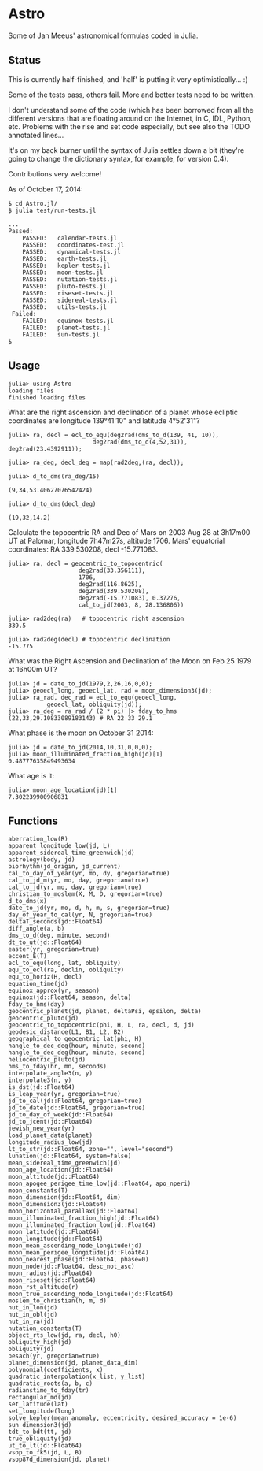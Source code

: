 # Astro

Some of Jan Meeus' astronomical formulas coded in Julia.

## Status

This is currently half-finished, and 'half' is putting it very optimistically... :) 

Some of the tests pass, others fail. More and better tests need to be written.

I don't understand some of the code (which has been borrowed from all the different versions that are floating around on the Internet, in C, IDL,  Python, etc. Problems with the rise and set code especially, but see also the TODO annotated lines...
 
It's on my back burner until the syntax of Julia settles down a bit (they're going to change the dictionary syntax, for example, for version 0.4).

Contributions very welcome!

As of October 17, 2014:

    $ cd Astro.jl/
    $ julia test/run-tests.jl

    ...
    Passed:
		PASSED:   calendar-tests.jl
		PASSED:   coordinates-test.jl
		PASSED:   dynamical-tests.jl
		PASSED:   earth-tests.jl
		PASSED:   kepler-tests.jl
		PASSED:   moon-tests.jl
		PASSED:   nutation-tests.jl
		PASSED:   pluto-tests.jl
		PASSED:   riseset-tests.jl
		PASSED:   sidereal-tests.jl
		PASSED:   utils-tests.jl
	 Failed:
		FAILED:   equinox-tests.jl
		FAILED:   planet-tests.jl
		FAILED:   sun-tests.jl
	$

## Usage

	julia> using Astro
	loading files
	finished loading files

What are the right ascension and declination of a planet whose ecliptic coordinates are longitude 139°41'10" and latitude 4°52'31"?

	julia> ra, decl = ecl_to_equ(deg2rad(dms_to_d(139, 41, 10)),
	 	    				deg2rad(dms_to_d(4,52,31)), deg2rad(23.4392911));
	
	julia> ra_deg, decl_deg = map(rad2deg,(ra, decl));

	julia> d_to_dms(ra_deg/15) 
	
	(9,34,53.40627076542424)
	
	julia> d_to_dms(decl_deg)

	(19,32,14.2)
	
Calculate the topocentric RA and Dec of Mars on 2003 Aug 28 at 3h17m00 UT at Palomar, longitude 7h47m27s, altitude 1706. Mars' equatorial coordinates: RA 339.530208, decl -15.771083. 

	julia> ra, decl = geocentric_to_topocentric(
						deg2rad(33.356111), 
						1706,
						deg2rad(116.8625),
						deg2rad(339.530208),
						deg2rad(-15.771083), 0.37276,
						cal_to_jd(2003, 8, 28.136806))
	
	julia> rad2deg(ra) 	 # topocentric right ascension
	339.5
	
	julia> rad2deg(decl) # topocentric declination
	-15.775

What was the Right Ascension and Declination of the Moon on Feb 25 1979 at 16h00m UT?
 
	julia> jd = date_to_jd(1979,2,26,16,0,0);
	julia> geoecl_long, geoecl_lat, rad = moon_dimension3(jd);
	julia> ra_rad, dec_rad = ecl_to_equ(geoecl_long, 
			   geoecl_lat, obliquity(jd));
	julia> ra_deg = ra_rad / (2 * pi) |> fday_to_hms
	(22,33,29.10833089183143) # RA 22 33 29.1
   
What phase is the moon on October 31 2014:

	julia> jd = date_to_jd(2014,10,31,0,0,0);
	julia> moon_illuminated_fraction_high(jd)[1]
	0.48777635849493634

What age is it:

	julia> moon_age_location(jd)[1]
	7.302239900906831

## Functions

	aberration_low(R)
	apparent_longitude_low(jd, L)
	apparent_sidereal_time_greenwich(jd)
	astrology(body, jd)
	biorhythm(jd_origin, jd_current)
	cal_to_day_of_year(yr, mo, dy, gregorian=true)
	cal_to_jd_m(yr, mo, day, gregorian=true)
	cal_to_jd(yr, mo, day, gregorian=true)
	christian_to_moslem(X, M, D, gregorian=true)
	d_to_dms(x)
	date_to_jd(yr, mo, d, h, m, s, gregorian=true)
	day_of_year_to_cal(yr, N, gregorian=true)
	deltaT_seconds(jd::Float64)
	diff_angle(a, b)
	dms_to_d(deg, minute, second)
	dt_to_ut(jd::Float64)
	easter(yr, gregorian=true)
	eccent_E(T)
	ecl_to_equ(long, lat, obliquity)
	equ_to_ecl(ra, declin, obliquity)
	equ_to_horiz(H, decl)
	equation_time(jd)
	equinox_approx(yr, season)
	equinox(jd::Float64, season, delta)
	fday_to_hms(day)
	geocentric_planet(jd, planet, deltaPsi, epsilon, delta)
	geocentric_pluto(jd)
	geocentric_to_topocentric(phi, H, L, ra, decl, d, jd)
	geodesic_distance(L1, B1, L2, B2)
	geographical_to_geocentric_lat(phi, H)
	hangle_to_dec_deg(hour, minute, second)
	hangle_to_dec_deg(hour, minute, second)
	heliocentric_pluto(jd)
	hms_to_fday(hr, mn, seconds)
	interpolate_angle3(n, y)
	interpolate3(n, y)
	is_dst(jd::Float64)
	is_leap_year(yr, gregorian=true)
	jd_to_cal(jd::Float64, gregorian=true)
	jd_to_date(jd::Float64, gregorian=true)
	jd_to_day_of_week(jd::Float64)
	jd_to_jcent(jd::Float64)
	jewish_new_year(yr)
	load_planet_data(planet)
	longitude_radius_low(jd)
	lt_to_str(jd::Float64, zone="", level="second")
	lunation(jd::Float64, system=false)
	mean_sidereal_time_greenwich(jd)
	moon_age_location(jd::Float64)
	moon_altitude(jd::Float64)
	moon_apogee_perigee_time_low(jd::Float64, apo_nperi)
	moon_constants(T)
	moon_dimension(jd::Float64, dim)
	moon_dimension3(jd::Float64)
	moon_horizontal_parallax(jd::Float64)
	moon_illuminated_fraction_high(jd::Float64)
	moon_illuminated_fraction_low(jd::Float64)
	moon_latitude(jd::Float64)
	moon_longitude(jd::Float64)
	moon_mean_ascending_node_longitude(jd)
	moon_mean_perigee_longitude(jd::Float64)
	moon_nearest_phase(jd::Float64, phase=0)
	moon_node(jd::Float64, desc_not_asc)
	moon_radius(jd::Float64)
	moon_riseset(jd::Float64)
	moon_rst_altitude(r)
	moon_true_ascending_node_longitude(jd::Float64)
	moslem_to_christian(h, m, d)
	nut_in_lon(jd)
	nut_in_obl(jd)
	nut_in_ra(jd)
	nutation_constants(T)
	object_rts_low(jd, ra, decl, h0)
	obliquity_high(jd)
	obliquity(jd)
	pesach(yr, gregorian=true)
	planet_dimension(jd, planet_data_dim)
	polynomial(coefficients, x)
	quadratic_interpolation(x_list, y_list)
	quadratic_roots(a, b, c)
	radianstime_to_fday(tr)
	rectangular_md(jd)
	set_latitude(lat)
	set_longitude(long)
	solve_kepler(mean_anomaly, eccentricity, desired_accuracy = 1e-6)
	sun_dimension3(jd)
	tdt_to_bdt(tt, jd)
	true_obliquity(jd)
	ut_to_lt(jd::Float64)
	vsop_to_fk5(jd, L, B)
	vsop87d_dimension(jd, planet)
